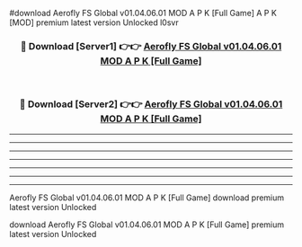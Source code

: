 #download Aerofly FS Global v01.04.06.01 MOD A P K [Full Game] A P K [MOD] premium latest version Unlocked l0svr 



<div align="center">
<h3>🔴 Download [Server1] 👉👉 <a href="https://apkdownload2.web.app/">Aerofly FS Global v01.04.06.01 MOD A P K [Full Game]</a></h3><br>

<h3>🔴 Download [Server2] 👉👉 <a href="https://apkdownload2.web.app/">Aerofly FS Global v01.04.06.01 MOD A P K [Full Game]</a></h3>
</div>





----------------------------------------------------------

----------------------------------------------------------

----------------------------------------------------------

----------------------------------------------------------

----------------------------------------------------------

----------------------------------------------------------

----------------------------------------------------------

Aerofly FS Global v01.04.06.01 MOD A P K [Full Game] download premium latest version Unlocked

download Aerofly FS Global v01.04.06.01 MOD A P K [Full Game] premium latest version Unlocked
